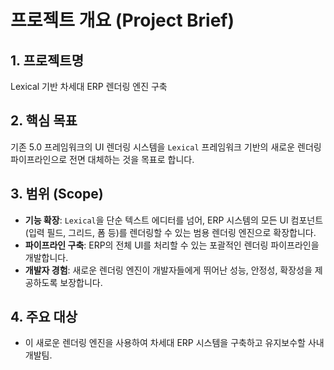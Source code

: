 # 프로젝트 개요 (Project Brief)

## 1. 프로젝트명

Lexical 기반 차세대 ERP 렌더링 엔진 구축

## 2. 핵심 목표

기존 5.0 프레임워크의 UI 렌더링 시스템을 `Lexical` 프레임워크 기반의 새로운 렌더링 파이프라인으로 전면 대체하는 것을 목표로 합니다.

## 3. 범위 (Scope)

- **기능 확장**: `Lexical`을 단순 텍스트 에디터를 넘어, ERP 시스템의 모든 UI 컴포넌트(입력 필드, 그리드, 폼 등)를 렌더링할 수 있는 범용 렌더링 엔진으로 확장합니다.
- **파이프라인 구축**: ERP의 전체 UI를 처리할 수 있는 포괄적인 렌더링 파이프라인을 개발합니다.
- **개발자 경험**: 새로운 렌더링 엔진이 개발자들에게 뛰어난 성능, 안정성, 확장성을 제공하도록 보장합니다.

## 4. 주요 대상

- 이 새로운 렌더링 엔진을 사용하여 차세대 ERP 시스템을 구축하고 유지보수할 사내 개발팀. 